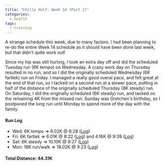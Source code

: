 ```yaml
---
title: "Chilly Half: Week 14 (Part 2)"
categories:
  - health
tags:
  - training
---
```


A strange schedule this week, due to many factors. I had been planning to re-do the entire Week 14 schedule as it should have been done last week, but that didn't quite work out!

Since my hip was still hurting, I took an extra day off and did the scheduled Tuesday run (6K tempo) on Wednesday. A crazy work day on Thursday resulted in no run, and so I did the originally scheduled Wednesday (6K fartlek) run on Friday. I managed a really good overal pace, and felt great at the end of that run, so I tacked on a second run at a slower pace, putting in half of the distance of the originally scheduled Thursday (8K steady) run. On Saturday, I did the originally scheduled (6K steady) run, and tacked on the remaining 4K from the missed run. Sunday was Gretchen's birthday, so I postponed the long run until Monday to spend more of the day with the family.

#### Run Log

- Wed: 6K tempo &rArr; 6.02K @ 8:28 ([Log](https://runkeeper.com/user/cdevans/activity/1707562739))
- Fri: 6K fartlek &rArr; 6.01K @ 8:22 ([Log](https://runkeeper.com/user/cdevans/activity/1709130621)) and 4.16K @ 9:39 ([Log](https://runkeeper.com/user/cdevans/activity/1709147975))
- Sat: 6K steady &rArr; 10.10K @ 9:27 ([Log](https://runkeeper.com/user/cdevans/activity/1709707575))
- Mon: 18K run/walk &rArr; 18.02K @ 9:23 ([Log](https://runkeeper.com/user/cdevans/activity/1711259554))

#### Total Distance: 44.31K
